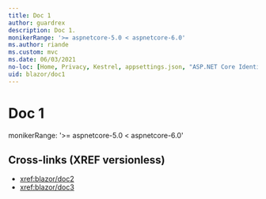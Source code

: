```yaml
---
title: Doc 1
author: guardrex
description: Doc 1.
monikerRange: '>= aspnetcore-5.0 < aspnetcore-6.0'
ms.author: riande
ms.custom: mvc
ms.date: 06/03/2021
no-loc: [Home, Privacy, Kestrel, appsettings.json, "ASP.NET Core Identity", cookie, Cookie, Blazor, "Blazor Server", "Blazor WebAssembly", "Identity", "Let's Encrypt", Razor, SignalR]
uid: blazor/doc1
---
```

# Doc 1

monikerRange: '>= aspnetcore-5.0 \< aspnetcore-6.0'

## Cross-links (XREF versionless)

* <xref:blazor/doc2>
* <xref:blazor/doc3>
